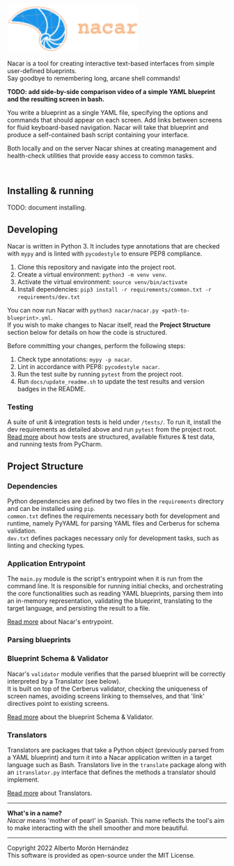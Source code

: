 <img src="docs/img/nacar-wordmark-alt.svg" alt="Nacar" width="300"/>

Nacar is a tool for creating interactive text-based interfaces from simple user-defined blueprints.  
Say goodbye to remembering long, arcane shell commands!

**TODO: add side-by-side comparison video of a simple YAML blueprint and the resulting screen in bash.** 

You write a blueprint as a single YAML file, specifying the options and commands 
that should appear on each screen. Add links between screens for fluid 
keyboard-based navigation. Nacar will take that blueprint and produce a 
self-contained bash script containing your interface.

Both locally and on the server Nacar shines at creating management and 
health-check utilities that provide easy access to common tasks.     

<p>
    <img id="badge--python" src="https://img.shields.io/badge/python-3.7%2B-blue" alt="" />
    <img id="badge--tests" src="https://img.shields.io/badge/tests-34%20%5B100%25%5D%20%E2%9C%94-brightgreen" alt="" />
</p>


## Installing & running

TODO: document installing.


## Developing

Nacar is written in Python 3. It includes type annotations that are checked with 
`mypy` and is linted with `pycodestyle` to ensure PEP8 compliance.

1. Clone this repository and navigate into the project root.
2. Create a virtual environment: `python3 -m venv venv`.
3. Activate the virtual environment: `source venv/bin/activate`
4. Install dependencies: `pip3 install -r requirements/common.txt -r requirements/dev.txt`

You can now run Nacar with `python3 nacar/nacar.py <path-to-blueprint>.yml`.  
If you wish to make changes to Nacar itself, read the **Project Structure** 
section below for details on how the code is structured.

Before committing your changes, perform the following steps:
1. Check type annotations: `mypy -p nacar`.
2. Lint in accordance with PEP8: `pycodestyle nacar`.
3. Run the test suite by running `pytest` from the project root.
4. Run `docs/update_readme.sh` to update the test results and version badges in the README.

### Testing
A suite of unit & integration tests is held under `/tests/`. To run it, install 
the dev requirements as detailed above and run `pytest` from the project root.  
[Read more](docs/Tests.md) about how tests are structured, available fixtures
 & test data, and running tests from PyCharm.


## Project Structure

### Dependencies
Python dependencies are defined by two files in the `requirements` directory and 
can be installed using `pip`.  
`common.txt` defines the requirements necessary both for development and runtime, 
namely PyYAML for parsing YAML files and Cerberus for schema validation.  
`dev.txt` defines packages necessary only for development tasks, such as linting
and checking types.


### Application Entrypoint
The `main.py` module is the script's entrypoint when it is run from the command
line. It is responsible for running initial checks, and orchestrating the core 
functionalities such as reading YAML blueprints, parsing them into an in-memory 
representation, validating the blueprint, translating to the target language, 
and persisting the result to a file.

[Read more](docs/Entrypoint.md) about Nacar's entrypoint.


### Parsing blueprints


### Blueprint Schema & Validator
Nacar's `validator` module verifies that the parsed blueprint will be correctly 
interpreted by a Translator (see below).  
It is built on top of the Cerberus validator, checking the uniqueness of screen 
names, avoiding screens linking to themselves, and that 'link' directives point 
to existing screens.

[Read more](docs/Schema_Validator.md) about the blueprint Schema & Validator.


### Translators
Translators are packages that take a Python object (previously parsed from a 
YAML blueprint) and turn it into a Nacar application written in a target 
language such as Bash. Translators live in the `translate` package along 
with an `itranslator.py` interface that defines the methods a translator 
should implement.

[Read more](docs/Translators.md) about Translators.


---
**What's in a name?**  
*Nacar* means 'mother of pearl' in Spanish. This name reflects the tool's 
aim to make interacting with the shell smoother and more beautiful.


---
Copyright 2022 Alberto Morón Hernández  
This software is provided as open-source under the MIT License.

